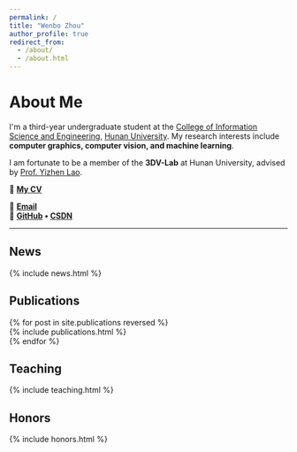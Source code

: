```yaml
---
permalink: /
title: "Wenbo Zhou"
author_profile: true
redirect_from: 
  - /about/
  - /about.html
---
```


# About Me

I'm a third-year undergraduate student at the [College of Information Science and Engineering](http://csee.hnu.edu.cn), [Hunan University](https://www.hnu.edu.cn/). My research interests include **computer graphics, computer vision, and machine learning**.  

I am fortunate to be a member of the **3DV-Lab** at Hunan University, advised by [Prof. Yizhen Lao](https://yizhenlao.github.io/).  

📄 **[My CV](../assets/Curriculum_Vitae.pdf)**  

📧 **[Email](mailto:zn2202zhouwenbo@hnu.edu.cn)**  
🔗 **[GitHub](https://github.com/Zhouwenb0) • [CSDN](https://blog.csdn.net/weixin_73906822)**  

---

## News  
<style style="text/css"> .news{font-size:0.75em;} </style>  
{% include news.html %}  

## Publications  
<style style="text/css"> .hoverTable{ width:85%; border-collapse:collapse; border: 0px; } .hoverTable td{ padding:7px; border:#4e95f4 0px solid; } .hoverTable tr:hover { background-color: #f7f7f7; } </style>  
{% for post in site.publications reversed %}  
{% include publications.html %}  
{% endfor %}  

## Teaching  
<style style="text/css"> .news{font-size:0.75em;} </style>  
{% include teaching.html %}  

## Honors  
<style style="text/css"> .news{font-size:0.75em;} </style>  
{% include honors.html %}
